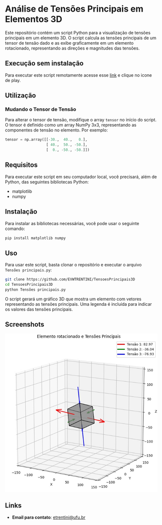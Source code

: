 # Análise de Tensões Principais em Elementos 3D

Este repositório contém um script Python para a visualização de tensões principais em um elemento 3D. O script calcula as tensões principais de um tensor de tensão dado e as exibe graficamente em um elemento rotacionado, representando as direções e magnitudes das tensões.

## Execução sem instalação

Para executar este script remotamente acesse esse <a href="https://trinket.io/python3/67dca2b63c" target="_blank">link</a> e clique no icone de play. 

## Utilização

### Mudando o Tensor de Tensão

Para alterar o tensor de tensão, modifique o array `tensor` no início do script. O tensor é definido como um array NumPy 3x3, representando as componentes de tensão no elemento. Por exemplo:

```python
tensor = np.array([[-30.,  40.,   0.],
                   [ 40.,  50., -50.],
                   [  0., -50., -50.]])
```      

## Requisitos

Para executar este script em seu computador local, você precisará, além de Python, das seguintes bibliotecas Python:

- matplotlib
- numpy

## Instalação

Para instalar as bibliotecas necessárias, você pode usar o seguinte comando:

```bash
pip install matplotlib numpy
```

## Uso

Para usar este script, basta clonar o repositório e executar o arquivo `Tensões principais.py`:

```bash
git clone https://github.com/EVWTRENTINI/TensoesPrincipais3D
cd TensoesPrincipais3D
python Tensões principais.py
```

O script gerará um gráfico 3D que mostra um elemento com vetores representando as tensões principais. Uma legenda é incluída para indicar os valores das tensões principais.



## Screenshots
<p align="center">
  <img src="Screenshots/Screenshot_1.jpg" width="600" title="Screenshot 1">
</p>

## Links
* __Email para contato__: [etrentini@ufu.br](mailto:etrentini@ufu.br)
